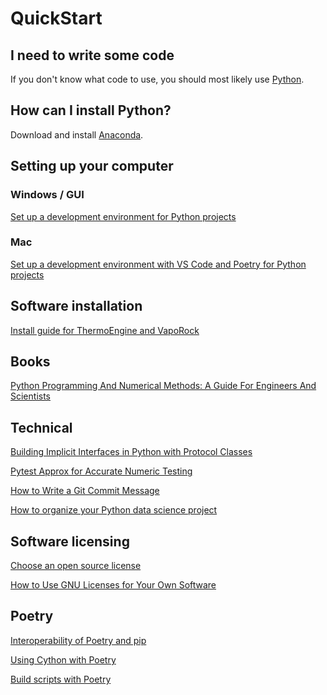 # QuickStart

## I need to write some code
If you don't know what code to use, you should most likely use [Python](https://www.python.org).

## How can I install Python?
Download and install [Anaconda](https://www.anaconda.com/download).

## Setting up your computer

### Windows / GUI

[Set up a development environment for Python projects](https://gist.github.com/djbower/c82b4a70a3c3c74ad26dc572edefdd34)

### Mac

[Set up a development environment with VS Code and Poetry for Python projects](https://gist.github.com/djbower/c66474000029730ac9f8b73b96071db3)

## Software installation

[Install guide for ThermoEngine and VapoRock](https://gist.github.com/djbower/8444f8a21cc596e32bb6d78f6be8bdb2)

## Books
[Python Programming And Numerical Methods: A Guide For Engineers And Scientists](https://pythonnumericalmethods.berkeley.edu/notebooks/Index.html)

## Technical

[Building Implicit Interfaces in Python with Protocol Classes](https://andrewbrookins.com/technology/building-implicit-interfaces-in-python-with-protocol-classes/)

[Pytest Approx for Accurate Numeric Testing](https://pytest-with-eric.com/pytest-advanced/pytest-approx/)

[How to Write a Git Commit Message](https://cbea.ms/git-commit/)

[How to organize your Python data science project](https://gist.github.com/ericmjl/27e50331f24db3e8f957d1fe7bbbe510?permalink_comment_id=4764044)

## Software licensing

[Choose an open source license](https://choosealicense.com)

[How to Use GNU Licenses for Your Own Software](https://www.gnu.org/licenses/gpl-howto.html)

## Poetry

[Interoperability of Poetry and pip](https://gist.github.com/djbower/e9538e7eb5ed3deaf3c4de9dea41ebcd)

[Using Cython with Poetry](https://stackoverflow.com/questions/63679315/how-to-use-cython-with-poetry)

[Build scripts with Poetry](https://github.com/python-poetry/poetry/issues/2740)
